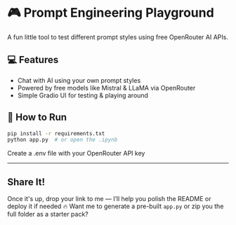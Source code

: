 # 🎮 Prompt Engineering Playground

A fun little tool to test different prompt styles using free OpenRouter AI APIs.

## 💻 Features
- Chat with AI using your own prompt styles
- Powered by free models like Mistral & LLaMA via OpenRouter
- Simple Gradio UI for testing & playing around

## 🚀 How to Run

```bash
pip install -r requirements.txt
python app.py  # or open the .ipynb
```

Create a .env file with your OpenRouter API key

---

## Share It!
Once it's up, drop your link to me — I’ll help you polish the README or deploy it if needed 🔥
Want me to generate a pre-built `app.py` or zip you the full folder as a starter pack?
